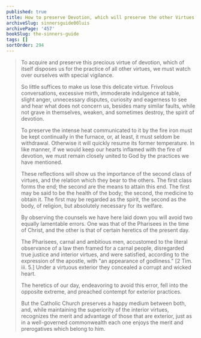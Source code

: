 ```yaml
---
published: true
title: How to preserve Devotion, which will preserve the other Virtues
archiveSlug: sinnersguide00luis
archivePage: '457'
bookSlug: the-sinners-guide
tags: []
sortOrder: 294
---
```


> To acquire and preserve this precious virtue of devotion, which of itself disposes us for the practice of all other virtues, we must watch over ourselves with special vigilance.
> 
> So little suffices to make us lose this delicate virtue. Frivolous conversations, excessive mirth, immoderate indulgence at table, slight anger, unnecessary disputes, curiosity and eagerness to see and hear what does not concern us, besides many similar faults, while not grave in themselves, weaken, and sometimes destroy, the spirit of devotion.
> 
> To preserve the intense heat communicated to it by the fire iron must be kept continually in the furnace, or, at least, it must seldom be withdrawal. Otherwise it will quickly resume its former temperature. In like manner, if we would keep our hearts inflamed with the fire of devotion, we must remain closely united to God by the practices we have mentioned.
>
> These reflections will show us the importance of the second class of virtues, and the relation which they bear to the others. The first class forms the end; the second are the means to attain this end. The first may be said to be the health of the body; the second, the medicine to obtain it. The first may be regarded as the spirit, the second as the body, of religion, but absolutely necessary for its welfare.
>
> By observing the counsels we have here laid down you will avoid two equally lamentable errors. One was that of the Pharisees in the time of Christ, and the other is that of certain heretics of the present day.
> 
> The Pharisees, carnal and ambitious men, accustomed to the literal observance of a law then framed for a carnal people, disregarded true justice and interior virtues, and were satisfied, according to the expression of the apostle, with "an appearance of godliness." [2 Tim. iii. 5.] Under a virtuous exterior they concealed a corrupt and wicked heart.
> 
> The heretics of our day, endeavoring to avoid this error, fell into the opposite extreme, and preached contempt for exterior practices.
> 
> But the Catholic Church preserves a happy medium between both, and, while maintaining the superiority of the interior virtues, recognizes the merit and advantage of those that are exterior, just as in a well-governed commonwealth each one enjoys the merit and prerogatives which belong to him.

